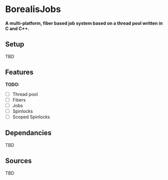 # BorealisJobs
**A multi-platform, fiber based job system based on a thread pool written in C and C++.**

## Setup

TBD

## Features

**TODO:** 
- [ ] Thread pool
- [ ] Fibers
- [ ] Jobs
- [ ] Spinlocks
- [ ] Scoped Spinlocks

## Dependancies

TBD

## Sources

TBD
